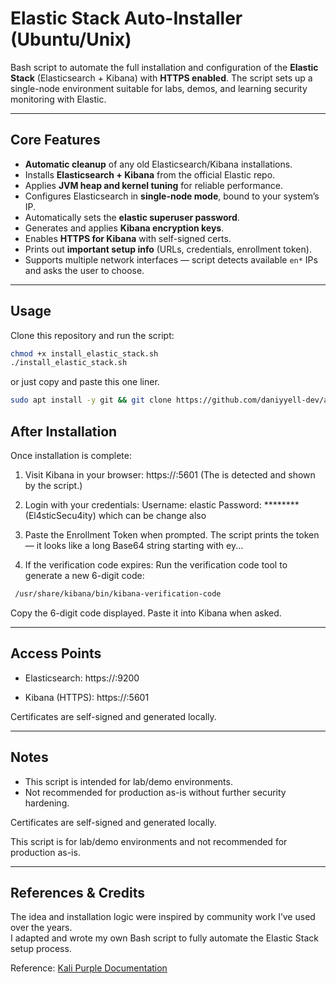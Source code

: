 # Elastic Stack Auto-Installer (Ubuntu/Unix)

Bash script to automate the full installation and configuration of the **Elastic Stack** (Elasticsearch + Kibana) with **HTTPS enabled**. The script sets up a single-node environment suitable for labs, demos, and learning security monitoring with Elastic.  

---

## Core Features

- **Automatic cleanup** of any old Elasticsearch/Kibana installations.  
- Installs **Elasticsearch + Kibana** from the official Elastic repo.  
- Applies **JVM heap and kernel tuning** for reliable performance.  
- Configures Elasticsearch in **single-node mode**, bound to your system’s IP.  
- Automatically sets the **elastic superuser password**.  
- Generates and applies **Kibana encryption keys**.  
- Enables **HTTPS for Kibana** with self-signed certs.  
- Prints out **important setup info** (URLs, credentials, enrollment token).  
- Supports multiple network interfaces — script detects available `en*` IPs and asks the user to choose.  

---

## Usage

Clone this repository and run the script:

```bash
chmod +x install_elastic_stack.sh
./install_elastic_stack.sh 
```

or just copy and paste this one liner. 

```bash
sudo apt install -y git && git clone https://github.com/daniyyell-dev/auto_install_elastic_stack && cd auto_install_elastic_stack && chmod +x install_elastic_stack.sh && bash install_elastic_stack.sh
```
## After Installation

Once installation is complete:

1. Visit Kibana in your browser:
   https://<YOUR-IP>:5601
   (The <YOUR-IP> is detected and shown by the script.)

2. Login with your credentials:
   Username: elastic
   Password: ******** (El4sticSecu4ity) which can be change also

3. Paste the Enrollment Token when prompted.
   The script prints the token — it looks like a long Base64 string starting with ey...

4. If the verification code expires:
   Run the verification code tool to generate a new 6-digit code:

```bash
 /usr/share/kibana/bin/kibana-verification-code
```
   Copy the 6-digit code displayed.
   Paste it into Kibana when asked.

-----------------------------------------------------

## Access Points

- Elasticsearch:
  https://<YOUR-IP>:9200

- Kibana (HTTPS):
  https://<YOUR-IP>:5601

Certificates are self-signed and generated locally.

-----------------------------------------------------

## Notes

- This script is intended for lab/demo environments.
- Not recommended for production as-is without further security hardening.


Certificates are self-signed and generated locally.

This script is for lab/demo environments and not recommended for production as-is.

---

## References & Credits

The idea and installation logic were inspired by community work I’ve used over the years.  
I adapted and wrote my own Bash script to fully automate the Elastic Stack setup process.  

Reference: [Kali Purple Documentation](https://gitlab.com/kalilinux/kali-purple/documentation)  


